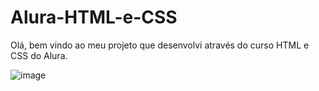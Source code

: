 # Alura-HTML-e-CSS

Olá, bem vindo ao meu projeto que desenvolvi através do curso HTML e CSS do Alura. 

![image](https://github.com/LidiaMayra/Alura-HTML-e-CSS/assets/132620365/3a0cba43-f384-40fa-9c16-f46548f940c9)

